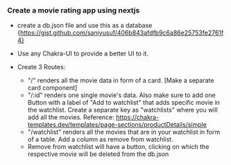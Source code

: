 ### Create a movie rating app using nextjs

- create a db.json file and use this as a database {https://gist.github.com/saniyusuf/406b843afdfb9c6a86e25753fe2761f4}

- Use any Chakra-UI to provide a better UI to it.
- Create 3 Routes:
  - "/" renders all the movie data in form of a card. [Make a separate card component]
  - "/:id" renders one single movie's data. Also make sure to add one Button with a label of "Add to watchlist" that adds specific movie in the watchlist. Create a separate key as "watchlists" where you will add all the movies. Reference: https://chakra-templates.dev/templates/page-sections/productDetails/simple
  - "/watchlist" renders all the movies that are in your watchlist in form of a table. Add a column as remove from watchlist.
  - Remove from watchlist will have a button, clicking on which the respective movie will be deleted from the db.json
